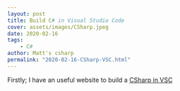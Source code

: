 ```yaml
---
layout: post
title: Build C# in Visual Studio Code
cover: assets/images/CSharp.jpeg
date: 2020-02-16
tags:
    - C#
author: Matt's csharp
permalink: "2020-02-16-CSharp-VSC.html"
---
```

Firstly; I have an useful website to build a <a href="https://edwardkuo.imas.tw/paper/2018/03/19/Net/VSCodeNetCode/" target="_blank">CSharp in VSC</a>